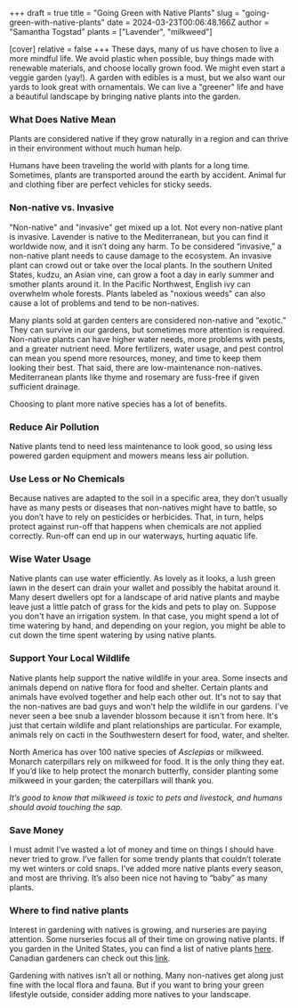 +++
draft = true
title = "Going Green with Native Plants"
slug = "going-green-with-native-plants"
date = 2024-03-23T00:06:48.166Z
author = "Samantha Togstad"
plants = ["Lavender", "milkweed"]

[cover]
relative = false
+++
These days, many of us have chosen to live a more mindful life. We avoid plastic when possible, buy things made with renewable materials, and choose locally grown food. We might even start a veggie garden (yay!). A garden with edibles is a must, but we also want our yards to look great with ornamentals. We can live a "greener" life and have a beautiful landscape by bringing native plants into the garden.



### What Does Native Mean

Plants are considered native if they grow naturally in a region and can thrive in their environment without much human help. 



Humans have been traveling the world with plants for a long time. Sometimes, plants are transported around the earth by accident. Animal fur and clothing fiber are perfect vehicles for sticky seeds.  





### Non-native vs. Invasive



"Non-native" and "invasive" get mixed up a lot. Not every non-native plant is invasive. Lavender is native to the Mediterranean, but you can find it worldwide now, and it isn’t doing any harm. To be considered “invasive,” a non-native plant needs to cause damage to the ecosystem. An invasive plant can crowd out or take over the local plants. In the southern United States, kudzu, an Asian vine, can grow a foot a day in early summer and smother plants around it. In the Pacific Northwest, English ivy can overwhelm whole forests. Plants labeled as "noxious weeds" can also cause a lot of problems and tend to be non-natives. 







Many plants sold at garden centers are considered non-native and “exotic.” They can survive in our gardens, but sometimes more attention is required. Non-native plants can have higher water needs, more problems with pests, and a greater nutrient need. More fertilizers, water usage, and pest control can mean you spend more resources, money, and time to keep them looking their best. That said, there are low-maintenance non-natives. Mediterranean plants like thyme and rosemary are fuss-free if given sufficient drainage. 

Choosing to plant more native species has a lot of benefits. 

### Reduce Air Pollution

Native plants tend to need less maintenance to look good, so using less powered garden equipment and mowers means less air pollution. 



### Use Less or No Chemicals

Because natives are adapted to the soil in a specific area, they don’t usually have as many pests or diseases that non-natives might have to battle, so you don’t have to rely on pesticides or herbicides. That, in turn, helps protect against run-off that happens when chemicals are not applied correctly. Run-off can end up in our waterways, hurting aquatic life. 



### Wise Water Usage

 Native plants can use water efficiently. As lovely as it looks, a lush green lawn in the desert can drain your wallet and possibly the habitat around it. Many desert dwellers opt for a landscape of arid native plants and maybe leave just a little patch of grass for the kids and pets to play on. Suppose you don't have an irrigation system. In that case, you might spend a lot of time watering by hand, and depending on your region, you might be able to cut down the time spent watering by using native plants. 



### Support Your Local Wildlife

Native plants help support the native wildlife in your area. Some insects and animals depend on native flora for food and shelter. Certain plants and animals have evolved together and help each other out. It's not to say that the non-natives are bad guys and won't help the wildlife in our gardens. I've never seen a bee snub a lavender blossom because it isn't from here. It's just that certain wildlife and plant relationships are particular. For example, animals rely on cacti in the Southwestern desert for food, water, and shelter. 

North America has over 100 native species of *Asclepias* or milkweed. Monarch caterpillars rely on milkweed for food. It is the only thing they eat. If you’d like to help protect the monarch butterfly, consider planting some milkweed in your garden; the caterpillars will thank you. 

*It’s good to know that milkweed is toxic to pets and livestock, and humans should avoid touching the sap.* 

### Save Money 

I must admit I’ve wasted a lot of money and time on things I should have never tried to grow. I’ve fallen for some trendy plants that couldn’t tolerate my wet winters or cold snaps. I’ve added more native plants every season, and most are thriving. It’s also been nice not having to “baby” as many plants. 







### Where to find native plants

Interest in gardening with natives is growing, and nurseries are paying attention. Some nurseries focus all of their time on growing native plants. If you garden in the United States, you can find a list of native plants [here](https://nativeplantfinder.nwf.org/Plants). Canadian gardeners can check out this [link](https://pollinatorpartnership.ca/en/find-your-roots). 



Gardening with natives isn’t all or nothing. Many non-natives get along just fine with the local flora and fauna. But if you want to bring your green lifestyle outside, consider adding more natives to your landscape.
